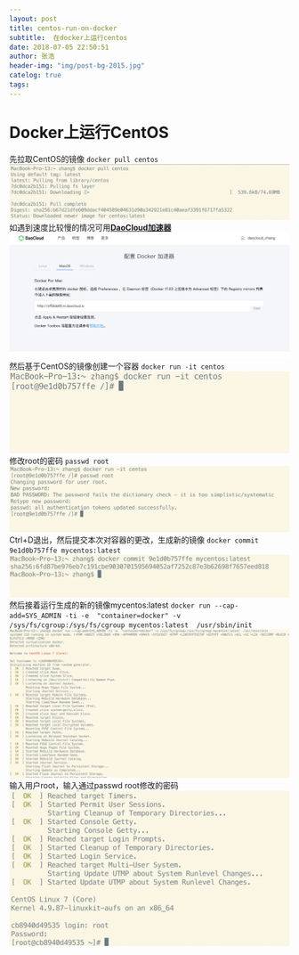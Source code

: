 ```yaml
---
layout: post
title: centos-run-on-docker     
subtitle:  在docker上运行centos
date: 2018-07-05 22:50:51       
author: 张浩
header-img: "img/post-bg-2015.jpg"
catelog: true
tags:
---
```


# Docker上运行CentOS
先拉取CentOS的镜像
`docker pull centos`
![docker-pull](/img/in-post/centos-run-on-docker/docker-pull.png)
如遇到速度比较慢的情况可用[**DaoCloud加速器**](https://www.daocloud.io/mirror#accelerator-doc)
![dao-cloud](/img/in-post/centos-run-on-docker/dao-cloud.png)
然后基于CentOS的镜像创建一个容器
`docker run -it centos`
![docker-run](/img/in-post/centos-run-on-docker/docker-run.png)
修改root的密码
`passwd root`
![passwd-root](/img/in-post/centos-run-on-docker/passwd-root.png)
Ctrl+D退出，然后提交本次对容器的更改，生成新的镜像
`docker commit 9e1d0b757ffe mycentos:latest`
![docker-commit](/img/in-post/centos-run-on-docker/docker-commit.png)
然后接着运行生成的新的镜像mycentos:latest
`docker run --cap-add=SYS_ADMIN -ti -e  "container=docker" -v /sys/fs/cgroup:/sys/fs/cgroup mycentos:latest  /usr/sbin/init`
![docker-run-centos](/img/in-post/centos-run-on-docker/docker-run-centos.png)
输入用户root，输入通过passwd root修改的密码
![centos-login](/img/in-post/centos-run-on-docker/centos-login.png)










